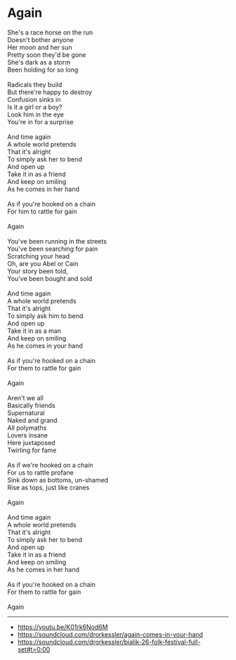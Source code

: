 # Again

She's a race horse on the run\
Doesn't bother anyone\
Her moon and her sun\
Pretty soon they'd be gone\
She's dark as a storm\
Been holding for so long\
\
Radicals they build\
But there're happy to destroy\
Confusion sinks in\
Is it a girl or a boy?\
Look him in the eye\
You're in for a surprise\
\
And time again\
A whole world pretends \
That it's alright\
To simply ask her to bend\
And open up\
Take it in as a friend\
And keep on smiling \
As he comes in her hand\
\
As if you're hooked on a chain\
For him to rattle for gain \
\
Again\
\
You've been running in the streets\
You've been searching for pain\
Scratching your head\
Oh, are you Abel or Cain \
Your story been told, \
You've been bought and sold\
\
And time again\
A whole world pretends \
That it's alright\
To simply ask him to bend\
And open up\
Take it in as a man\
And keep on smiling \
As he comes in your hand\
\
As if you're hooked on a chain\
For them to rattle for gain\
\
Again\
\
Aren't we all\
Basically friends\
Supernatural\
Naked and grand\
All polymaths\
Lovers insane\
Here juxtaposed\
Twirling for fame\
\
As if we're hooked on a chain\
For us to rattle profane\
Sink down as bottoms, un-shamed\
Rise as tops, just like cranes\
\
Again\
\
And time again\
A whole world pretends \
That it's alright\
To simply ask her to bend\
And open up\
Take it in as a friend\
And keep on smiling \
As he comes in her hand\
\
As if you're hooked on a chain\
For them to rattle for gain\
\
Again

---
- https://youtu.be/K01rk6Nod6M
- https://soundcloud.com/drorkessler/again-comes-in-your-hand
- https://soundcloud.com/drorkessler/bialik-26-folk-festival-full-set#t=0:00
